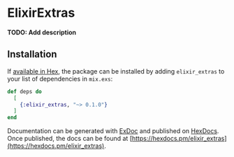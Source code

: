 # ElixirExtras

**TODO: Add description**

## Installation

If [available in Hex](https://hex.pm/docs/publish), the package can be installed
by adding `elixir_extras` to your list of dependencies in `mix.exs`:

```elixir
def deps do
  [
    {:elixir_extras, "~> 0.1.0"}
  ]
end
```

Documentation can be generated with [ExDoc](https://github.com/elixir-lang/ex_doc)
and published on [HexDocs](https://hexdocs.pm). Once published, the docs can
be found at [https://hexdocs.pm/elixir_extras](https://hexdocs.pm/elixir_extras).

